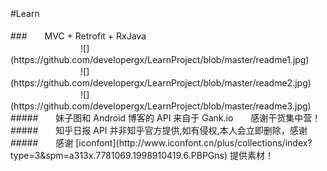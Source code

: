 <br>
<br>
<br>
#Learn
<br>
<br>
###　　MVC + Retrofit + RxJava 
<br>
　　　　　　　　![](https://github.com/developergx/LearnProject/blob/master/readme1.jpg)
<br>
　　　　　　　　![](https://github.com/developergx/LearnProject/blob/master/readme2.jpg)
<br>
　　　　　　　　![](https://github.com/developergx/LearnProject/blob/master/readme3.jpg)
<br>
#####　　妹子图和 Android 博客的 API 来自于 Gank.io　　感谢干货集中营！
<br>
#####　　知乎日报 API 并非知乎官方提供,如有侵权,本人会立即删除，感谢
<br>
#####　　感谢 [iconfont](http://www.iconfont.cn/plus/collections/index?type=3&spm=a313x.7781069.1998910419.6.PBPGns)  提供素材！
